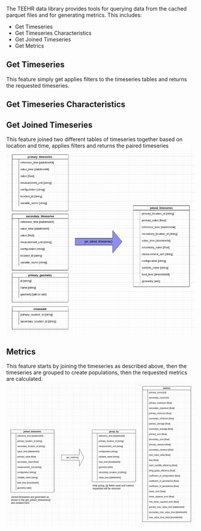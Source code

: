 The TEEHR data library provides tools for querying data from the cached parquet files and for generating metrics.  This includes:

* Get Timeseries
* Get Timeseries Characteristics
* Get Joined Timeseries
* Get Metrics

## Get Timeseries
This feature simply get applies filters to the timeseries tables and returns the requested timeseries.

## Get Timeseries Characteristics


## Get Joined Timeseries
This feature joined two different tables of timeseries together based on location and time, applies filters and returns the paired timeseries
![joined_timeseries](images/joined_timeseries.png "Joined Timeseries")


## Metrics
This feature starts by joining the timeseries as described above, then the timeseries are grouped to create populations, then the requested metrics are calculated.
![metrics](images/metrics.png "Metrics")
